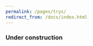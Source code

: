 ```yaml
---
permalink: /pages/trys/
redirect_from: /docs/index.html
---
```


<div class="row">
    <h3 class="text-center">Under construction</h3>
</div>
